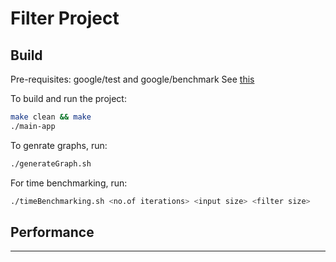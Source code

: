 # Filter Project

## Build

Pre-requisites: google/test and google/benchmark
See [this](./installation-google-test-and-benchmark.md)

To build and run the project:

```sh
make clean && make
./main-app
```

To genrate graphs, run:

```sh
./generateGraph.sh
```

For time benchmarking, run:

```sh
./timeBenchmarking.sh <no.of iterations> <input size> <filter size>
```

## Performance

-------------
